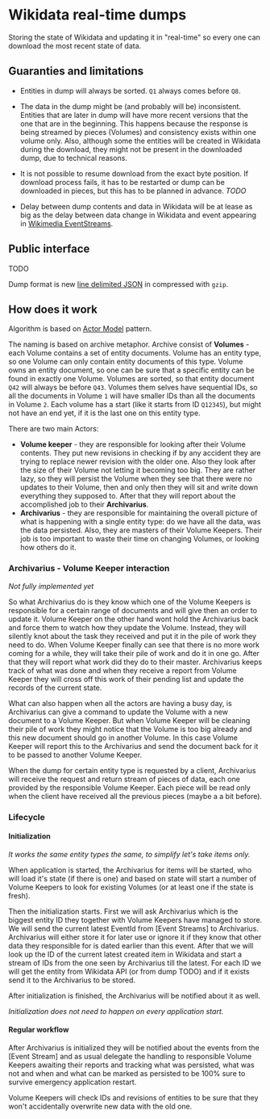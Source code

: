 # Wikidata real-time dumps

Storing the state of Wikidata and updating it in "real-time" so every one can download the most recent state of data.

## Guaranties and limitations

  * Entities in dump will always be sorted. `Q1` always comes before `Q8`.
  
  * The data in the dump might be (and probably will be) inconsistent. Entities that are later in dump
    will have more recent versions that the one that are in the beginning. This happens 
    because the response is being streamed by pieces (Volumes) and consistency exists within one volume only.
    Also, although some the entities will be created in Wikidata during the download, they might not be present in the
    downloaded dump, due to technical reasons. 
    
  * It is not possible to resume download from the exact byte position. If download process fails, 
    it has to be restarted or dump can be downloaded in pieces, but this has to be planned in advance. *TODO*
    
  * Delay between dump contents and data in Wikidata will be at lease as big as the delay 
    between data change in Wikidata and event appearing in [Wikimedia EventStreams](https://wikitech.wikimedia.org/wiki/Event_Platform/EventStreams).
    

## Public interface

TODO

Dump format is new [line delimited JSON](http://ndjson.org/) in compressed with `gzip`.

## How does it work

Algorithm is based on [Actor Model](https://en.wikipedia.org/wiki/Actor_model) pattern.

The naming is based on archive metaphor. Archive consist of **Volumes** - each 
Volume contains a set of entity documents. Volume has an entity type, so one Volume 
can only contain entity documents of this type. Volume owns an entity document, so
one can be sure that a specific entity can be found in exactly one Volume. Volumes are sorted, 
so that entity document `Q42` will always be before `Q43`. Volumes them selves have
sequential IDs, so all the documents in Volume `1` will have smaller IDs 
than all the documents in Volume `2`. Each volume has a start (like it starts from ID `Q12345`), 
but might not have an end yet, if it is the last one on this entity type.  

There are two main Actors:
  * **Volume keeper** - they are responsible for looking after their Volume contents. They put 
    new revisions in checking if by any accident they are trying to replace newer revision
    with the older one. Also they look after the size of their Volume not letting it becoming too big. 
    They are rather lazy, so they will persist the Volume when they see that there were no updates
    to their Volume, then and only then they will sit and write down everything they supposed to. 
    After that they will report about the accomplished job to their **Archivarius**.
  * **Archivarius** - they are responsible for maintaining the overall picture of what is happening with
    a single entity type: do we have all the data, was the data persisted. Also, they are masters 
    of their Volume Keepers. Their job is too important to waste their time on changing Volumes, or
    looking how others do it. 
    
### Archivarius - Volume Keeper interaction

*Not fully implemented yet*

So what Archivarius do is they know which one of the Volume Keepers is responsible
for a certain range of documents and will give then an order to update it. Volume Keeper on the other
hand wont hold the Archivarius back and force them to watch how they update the Volume. Instead,
they will silently knot about the task they received and put it in the pile of work they need to do.
When Volume Keeper finally can see that there is no more work coming for a while, they will take 
their pile of work and do it in one go. After that they will report what work did they do to their master.
Archivarius keeps track of what was done and when they receive a report from Volume Keeper they will 
cross off this work of their pending list and update the records of the current state.

What can also happen when all the actors are having a busy day, is Archivarius can give a command to update the Volume
with a new document to a Volume Keeper. But when Volume Keeper will be cleaning their pile of work they might 
notice that the Volume is too big already and this new document should go in another Volume. In this case Volume Keeper
will report this to the Archivarius and send the document back for it to be passed to another Volume Keeper.

When the dump for certain entity type is requested by a client, Archivarius will receive the request
and return stream of pieces of data, each one provided by the responsible Volume Keeper. 
Each piece will be read only when the client have received all the previous pieces (maybe a a bit before).

### Lifecycle

#### Initialization

*It works the same entity types the same, to simplify let's take items only.*

When application is started, the Archivarius for items will be started, who will load it's state (if there is one)
and based on state will start a number of Volume Keepers to look for existing Volumes (or at least one 
if the state is fresh).

Then the initialization starts. First we will ask Archivarius which is the biggest entity ID they together 
with Volume Keepers have managed to store.
We will send the current latest EventId from [Event Streams] to Archivarius. Archivarius will either store it 
for later use or ignore it if they know that other data they responsible for is dated earlier than this event.
After that we will look up the ID of the current latest created item in Wikidata and start a stream of IDs 
from the one seen by Archivarius till the latest. For each ID we will get the entity from Wikidata API 
(or from dump TODO) and if it exists send it to the Archivarius to be stored.

After initialization is finished, the Archivarius will be notified about it as well.

*Initialization does not need to happen on every application start.*

#### Regular workflow

After Archivarius is initialized they will be notified about the events from the [Event Stream] and
as usual delegate the handling to responsible Volume Keepers awaiting their reports and tracking what was persisted, 
what was not and when and what can be marked as persisted to be 100% sure to survive emergency application restart.

Volume Keepers will check IDs and revisions of entities to be sure that they won't accidentally overwrite new data with 
the old one.  
